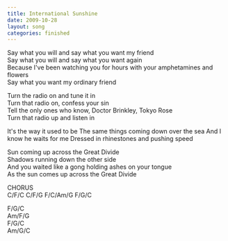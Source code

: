 ```yaml
---
title: International Sunshine
date: 2009-10-28
layout: song
categories: finished
---
```

Say what you will and say what you want my friend  
Say what you will and say what you want again  
Because I've been watching you for hours with your amphetamines and flowers  
Say what you want my ordinary friend

Turn the radio on and tune it in  
Turn that radio on, confess your sin  
Tell the only ones who know, Doctor Brinkley, Tokyo Rose  
Turn that radio up and listen in

<div class="chorus">It's the way it used to be  
The same things coming down over the sea  
And I know he waits for me  
Dressed in rhinestones and pushing speed</div>

Sun coming up across the Great Divide  
Shadows running down the other side  
And you waited like a gong holding ashes on your tongue  
As the sun comes up across the Great Divide

<div class="chorus">CHORUS</div>
<div class="chords">C/F/C  
C/F/G  
F/C/Am/G  
F/G/C  

F/G/C  
Am/F/G  
F/G/C  
Am/G/C</div>
